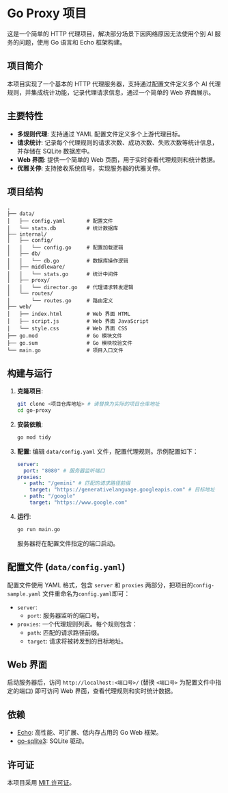 # Go Proxy 项目

这是一个简单的 HTTP 代理项目，解决部分场景下因网络原因无法使用个别 AI 服务的问题，使用 Go 语言和 Echo 框架构建。

## 项目简介

本项目实现了一个基本的 HTTP 代理服务器，支持通过配置文件定义多个 AI 代理规则，并集成统计功能，记录代理请求信息，通过一个简单的 Web 界面展示。

## 主要特性

*   **多规则代理**: 支持通过 YAML 配置文件定义多个上游代理目标。
*   **请求统计**: 记录每个代理规则的请求次数、成功次数、失败次数等统计信息，并存储在 SQLite 数据库中。
*   **Web 界面**: 提供一个简单的 Web 页面，用于实时查看代理规则和统计数据。
*   **优雅关停**: 支持接收系统信号，实现服务器的优雅关停。

## 项目结构

```
.
├── data/
│   ├── config.yaml       # 配置文件
│   └── stats.db          # 统计数据库
├── internal/
│   ├── config/
│   │   └── config.go     # 配置加载逻辑
│   ├── db/
│   │   └── db.go         # 数据库操作逻辑
│   ├── middleware/
│   │   └── stats.go      # 统计中间件
│   ├── proxy/
│   │   └── director.go   # 代理请求转发逻辑
│   └── routes/
│       └── routes.go     # 路由定义
├── web/
│   ├── index.html        # Web 界面 HTML
│   ├── script.js         # Web 界面 JavaScript
│   └── style.css         # Web 界面 CSS
├── go.mod                # Go 模块文件
├── go.sum                # Go 模块校验文件
└── main.go               # 项目入口文件
```

## 构建与运行

1.  **克隆项目**:
    ```bash
    git clone <项目仓库地址> # 请替换为实际的项目仓库地址
    cd go-proxy
    ```
2.  **安装依赖**:
    ```bash
    go mod tidy
    ```
3.  **配置**:
    编辑 `data/config.yaml` 文件，配置代理规则。示例配置如下：
    ```yaml
    server:
      port: "8080" # 服务器监听端口
    proxies:
      - path: "/gemini" # 匹配的请求路径前缀
        target: "https://generativelanguage.googleapis.com" # 目标地址
      - path: "/google"
        target: "https://www.google.com"
    ```
4.  **运行**:
    ```bash
    go run main.go
    ```
    服务器将在配置文件指定的端口启动。

## 配置文件 (`data/config.yaml`)

配置文件使用 YAML 格式，包含 `server` 和 `proxies` 两部分，把项目的`config-sample.yaml` 文件重命名为`config.yaml`即可：

*   `server`:
    *   `port`: 服务器监听的端口号。
*   `proxies`: 一个代理规则列表。每个规则包含：
    *   `path`: 匹配的请求路径前缀。
    *   `target`: 请求将被转发到的目标地址。

## Web 界面

启动服务器后，访问 `http://localhost:<端口号>/` (替换 `<端口号>` 为配置文件中指定的端口) 即可访问 Web 界面，查看代理规则和实时统计数据。

## 依赖

*   [Echo](https://github.com/labstack/echo): 高性能、可扩展、低内存占用的 Go Web 框架。
*   [go-sqlite3](https://github.com/mattn/go-sqlite3): SQLite 驱动。

## 许可证

本项目采用 [MIT 许可证](LICENSE)。
